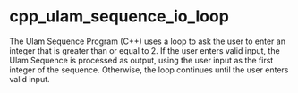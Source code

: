 # cpp_ulam_sequence_io_loop
The Ulam Sequence Program (C++) uses a loop to ask the user to enter an integer that is greater than or equal to 2. If the user enters valid input, the Ulam Sequence is processed as output, using the user input as the first integer of the sequence. Otherwise, the loop continues until the user enters valid input. 
